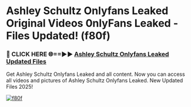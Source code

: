 # Ashley Schultz Onlyfans Leaked Original Videos 0nlyFans Leaked - Files Updated! (f80f)

<h3>🔴 CLICK HERE 🌐==►► <a href="https://tinyurl.com/2wckxsce" rel="nofollow">Ashley Schultz Onlyfans Leaked Updated Files</a></h3>

Get Ashley Schultz Onlyfans Leaked and all content. Now you can access all videos and pictures of Ashley Schultz Onlyfans Leaked. New Updated Files 2025!

[![f80f](https://i.imgur.com/AFduVYN.gif)](https://tinyurl.com/2wckxsce)
